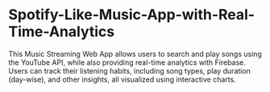 # Spotify-Like-Music-App-with-Real-Time-Analytics
This Music Streaming Web App allows users to search and play songs using the YouTube API, while also providing real-time analytics with Firebase. Users can track their listening habits, including song types, play duration (day-wise), and other insights, all visualized using interactive charts.
